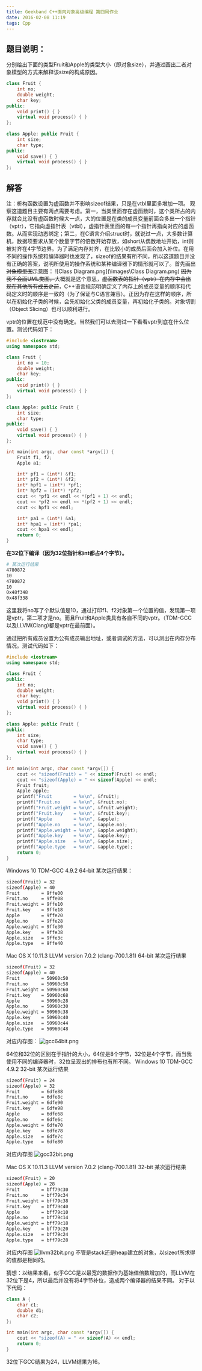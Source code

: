 ```yaml
---
title: Geekband C++面向对象高级编程 第四周作业
date: 2016-02-08 11:19
tags: Cpp
---
```


## 题目说明：

分别给出下面的类型Fruit和Apple的类型大小（即对象size），并通过画出二者对象模型的方式来解释该size的构成原因。

``` cpp
class Fruit {
	int no;
	double weight;
	char key;
public:
	void print() { }
	virtual void process() { }
};
  
class Apple: public Fruit {
	int size;
	char type;
public:
	void save() { }
	virtual void process() { }
};
```

<!--more-->

## 解答
注：析构函数设置为虚函数并不影响sizeof结果，只是在vtbl里面多增加一项。
观察这道题目主要有两点需要考虑。第一，当类里面存在虚函数时，这个类所占的内存就会比没有虚函数时候大一点，大的位置是在类的成员变量前面会多出一个指针（vptr），它指向虚指针表（vtbl），虚指针表里面的每一个指针再指向对应的虚函数。从而实现动态绑定；第二，在C语言介绍struct时，就说过一点，大多数计算机，数据项要求从某个数量字节的倍数开始存放，如short从偶数地址开始，int则被对齐在4字节边界。为了满足内存对齐，在比较小的成员后面会加入补位。在用不同的操作系统和编译器时也发现了，sizeof的结果有所不同，所以这道题目并没有正确的答案，说明所使用的操作系统和某种编译器下的情形就可以了。首先画出<s>对象模型图</s>示意图：
![Class Diagram.png](\images\Class Diagram.png)
<s>因为我不会画UML类图，</s>大概就是这个意思，<s>虚函数表的指针（vptr）在内存中会出现在其他所有成员之前</s>，C++语言规范明确定义了内存上的成员变量的顺序和代码定义时的顺序是一致的（为了保证与C语言兼容）。正因为存在这样的顺序，所以在初始化子类的时候，会先初始化父类的成员变量，再初始化子类的。对象切割（Object Slicing）也可以顺利进行。

vptr的位置在规范中没有确定。当然我们可以去测试一下看看vptr到底在什么位置。测试代码如下：

``` cpp
#include <iostream>
using namespace std;

class Fruit {
	int no = 10;
	double weight;
	char key;
public:
	void print() { }
	virtual void process() { }
};

class Apple: public Fruit {
	int size;
	char type;
public:
	void save() { }
	virtual void process() { }
};

int main(int argc, char const *argv[]) {
	Fruit f1, f2;
	Apple a1;

	int* pf1 = (int*) &f1;
	int* pf2 = (int*) &f2;
	int* hpf1 = (int*) *pf1;
	int* hpf2 = (int*) *pf2;
	cout << *pf1 << endl << *(pf1 + 1) << endl;
	cout << *pf2 << endl << *(pf2 + 1) << endl;
	cout << hpf1 << endl;

	int* pa1 = (int*) &a1;
	int* hpa1 = (int*) *pa1;
	cout << hpa1 << endl;
	return 0;
}
```

**在32位下编译（因为32位指针和int都占4个字节）。**

``` bash
# 某次运行结果
4780872
10
4780872
10
0x48f348
0x48f338
```

这里我将no写了个默认值是10，通过打印f1、f2对象第一个位置的值，发现第一项是vptr，第二项才是no。而且Fruit和Apple类具有各自不同的vptr。（TDM-GCC以及LLVM(Clang)都是vptr在最前面）。

通过把所有成员设置为公有成员输出地址，或者调试的方法，可以测出在内存分布情况。测试代码如下：

``` cpp
#include <iostream>
using namespace std;

class Fruit {
public:
	int no;
	double weight;
	char key;
	void print() { }
	virtual void process() { }
};
 
class Apple: public Fruit {
public:
	int size;
	char type;
	void save() { }
	virtual void process() { }
};

int main(int argc, char const *argv[]) {
	cout << "sizeof(Fruit) = " << sizeof(Fruit) << endl;
	cout << "sizeof(Apple) = " << sizeof(Apple) << endl;
	Fruit fruit;
	Apple apple;
	printf("Fruit        = %x\n", &fruit);
	printf("Fruit.no     = %x\n", &fruit.no);
	printf("Fruit.weight = %x\n", &fruit.weight);
	printf("Fruit.key    = %x\n", &fruit.key);
	printf("Apple        = %x\n", &apple);
	printf("Apple.no     = %x\n", &apple.no);
	printf("Apple.weight = %x\n", &apple.weight);
	printf("Apple.key    = %x\n", &apple.key);
	printf("Apple.size   = %x\n", &apple.size);
	printf("Apple.type   = %x\n", &apple.type);
	return 0;
}
```

Windows 10 TDM-GCC 4.9.2 64-bit 某次运行结果：

``` bash
sizeof(Fruit) = 32
sizeof(Apple) = 40
Fruit        = 9ffe00
Fruit.no     = 9ffe08
Fruit.weight = 9ffe10
Fruit.key    = 9ffe18
Apple        = 9ffe20
Apple.no     = 9ffe28
Apple.weight = 9ffe30
Apple.key    = 9ffe38
Apple.size   = 9ffe3c
Apple.type   = 9ffe40
```

Mac OS X 10.11.3 LLVM version 7.0.2 (clang-700.1.81) 64-bit 某次运行结果

``` bash
sizeof(Fruit) = 32
sizeof(Apple) = 40
Fruit        = 50960c50
Fruit.no     = 50960c58
Fruit.weight = 50960c60
Fruit.key    = 50960c68
Apple        = 50960c28
Apple.no     = 50960c30
Apple.weight = 50960c38
Apple.key    = 50960c40
Apple.size   = 50960c44
Apple.type   = 50960c48
```

对应内存图：
![gcc64bit.png](\images\gcc64bit.png)

64位和32位的区别在于指针的大小，64位是8个字节，32位是4个字节。而当我使用不同的编译器时，32位呈现出的排布也有所不同。
Windows 10 TDM-GCC 4.9.2 32-bit 某次运行结果

``` bash
sizeof(Fruit) = 24
sizeof(Apple) = 32
Fruit        = 6dfe88
Fruit.no     = 6dfe8c
Fruit.weight = 6dfe90
Fruit.key    = 6dfe98
Apple        = 6dfe68
Apple.no     = 6dfe6c
Apple.weight = 6dfe70
Apple.key    = 6dfe78
Apple.size   = 6dfe7c
Apple.type   = 6dfe80
```

对应内存图
![gcc32bit.png](\images\gcc32bit.png)

Mac OS X 10.11.3 LLVM version 7.0.2 (clang-700.1.81) 32-bit 某次运行结果

``` bash
sizeof(Fruit) = 20
sizeof(Apple) = 28
Fruit        = bff79c30
Fruit.no     = bff79c34
Fruit.weight = bff79c38
Fruit.key    = bff79c40
Apple        = bff79c10
Apple.no     = bff79c14
Apple.weight = bff79c18
Apple.key    = bff79c20
Apple.size   = bff79c24
Apple.type   = bff79c28
```

对应内存图
![llvm32bit.png](\images\llvm32bit.png)
不管是stack还是heap建立的对象，以sizeof所求得的值都是相同的。

猜想：以结果来看，似乎GCC是以最宽的数据作为基始值倍数增加的，而LLVM在32位下是4，所以最后并没有将4字节补位，造成两个编译器的结果不同。
对于以下代码：

``` cpp
class A {
	char c1;
	double d1;
	char c2;
};

int main(int argc, char const *argv[]) {
	cout << "sizeof(A) = " << sizeof(A) << endl;
	return 0;
}
```

32位下GCC结果为24，LLVM结果为16。
